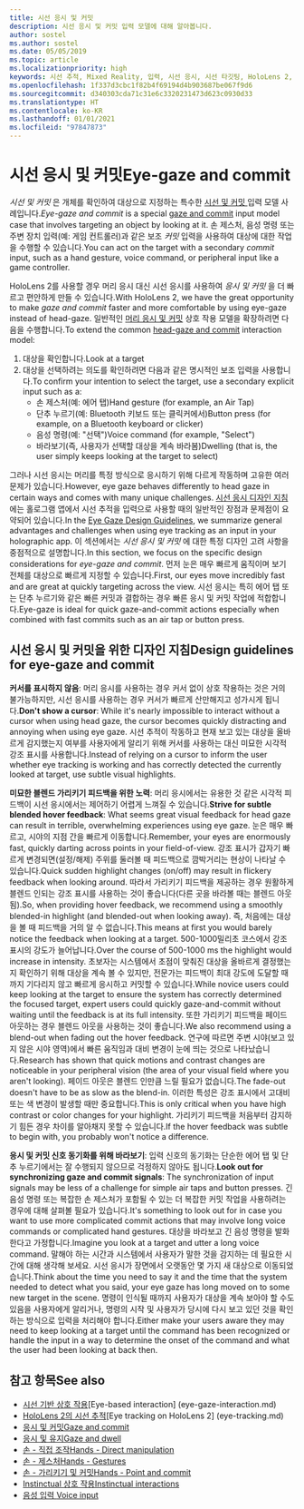 ```yaml
---
title: 시선 응시 및 커밋
description: 시선 응시 및 커밋 입력 모델에 대해 알아봅니다.
author: sostel
ms.author: sostel
ms.date: 05/05/2019
ms.topic: article
ms.localizationpriority: high
keywords: 시선 추적, Mixed Reality, 입력, 시선 응시, 시선 타깃팅, HoloLens 2, 시선 기반 선택, 혼합 현실 헤드셋, windows mixed reality 헤드셋, 가상 현실 헤드셋, HoloLens, MRTK, Mixed Reality Toolkit, 응시
ms.openlocfilehash: 1f337d3cbc1f82b4f69194d4b903687be067f9d6
ms.sourcegitcommit: d340303cda71c31e6c3320231473d623c0930d33
ms.translationtype: HT
ms.contentlocale: ko-KR
ms.lasthandoff: 01/01/2021
ms.locfileid: "97847873"
---
```

# <a name="eye-gaze-and-commit"></a><span data-ttu-id="ac0a5-104">시선 응시 및 커밋</span><span class="sxs-lookup"><span data-stu-id="ac0a5-104">Eye-gaze and commit</span></span>

<span data-ttu-id="ac0a5-105">_시선 및 커밋_ 은 개체를 확인하여 대상으로 지정하는 특수한 [시선 및 커밋 ](gaze-and-commit.md) 입력 모델 사례입니다.</span><span class="sxs-lookup"><span data-stu-id="ac0a5-105">_Eye-gaze and commit_ is a special [gaze and commit](gaze-and-commit.md) input model case that involves targeting an object by looking at it.</span></span> <span data-ttu-id="ac0a5-106">손 제스처, 음성 명령 또는 주변 장치 입력(예: 게임 컨트롤러)과 같은 보조 _커밋_ 입력을 사용하여 대상에 대한 작업을 수행할 수 있습니다.</span><span class="sxs-lookup"><span data-stu-id="ac0a5-106">You can act on the target with a secondary _commit_ input, such as a hand gesture, voice command, or peripheral input like a game controller.</span></span> 

<span data-ttu-id="ac0a5-107">HoloLens 2를 사용할 경우 머리 응시 대신 시선 응시를 사용하여 _응시 및 커밋_ 을 더 빠르고 편안하게 만들 수 있습니다.</span><span class="sxs-lookup"><span data-stu-id="ac0a5-107">With HoloLens 2, we have the great opportunity to make _gaze and commit_ faster and more comfortable by using eye-gaze instead of head-gaze.</span></span> <span data-ttu-id="ac0a5-108">일반적인 [머리 응시 및 커밋](gaze-and-commit.md) 상호 작용 모델을 확장하려면 다음을 수행합니다.</span><span class="sxs-lookup"><span data-stu-id="ac0a5-108">To extend the common [head-gaze and commit](gaze-and-commit.md) interaction model:</span></span> 
1. <span data-ttu-id="ac0a5-109">대상을 확인합니다.</span><span class="sxs-lookup"><span data-stu-id="ac0a5-109">Look at a target</span></span> 
2. <span data-ttu-id="ac0a5-110">대상을 선택하려는 의도를 확인하려면 다음과 같은 명시적인 보조 입력을 사용합니다.</span><span class="sxs-lookup"><span data-stu-id="ac0a5-110">To confirm your intention to select the target, use a secondary explicit input such as a:</span></span>  
   - <span data-ttu-id="ac0a5-111">손 제스처(예: 에어 탭)</span><span class="sxs-lookup"><span data-stu-id="ac0a5-111">Hand gesture (for example, an Air Tap)</span></span>
   - <span data-ttu-id="ac0a5-112">단추 누르기(예: Bluetooth 키보드 또는 클릭커에서)</span><span class="sxs-lookup"><span data-stu-id="ac0a5-112">Button press (for example, on a Bluetooth keyboard or clicker)</span></span>
   - <span data-ttu-id="ac0a5-113">음성 명령(예: "선택")</span><span class="sxs-lookup"><span data-stu-id="ac0a5-113">Voice command (for example, "Select")</span></span>
   - <span data-ttu-id="ac0a5-114">바라보기(즉, 사용자가 선택할 대상을 계속 바라봄)</span><span class="sxs-lookup"><span data-stu-id="ac0a5-114">Dwelling (that is, the user simply keeps looking at the target to select)</span></span>

<span data-ttu-id="ac0a5-115">그러나 시선 응시는 머리를 특정 방식으로 응시하기 위해 다르게 작동하며 고유한 여러 문제가 있습니다.</span><span class="sxs-lookup"><span data-stu-id="ac0a5-115">However, eye gaze behaves differently to head gaze in certain ways and comes with many unique challenges.</span></span> <span data-ttu-id="ac0a5-116">[시선 응시 디자인 지침](eye-tracking.md)에는 홀로그램 앱에서 시선 추적을 입력으로 사용할 때의 일반적인 장점과 문제점이 요약되어 있습니다.</span><span class="sxs-lookup"><span data-stu-id="ac0a5-116">In the [Eye Gaze Design Guidelines](eye-tracking.md), we summarize general advantages and challenges when using eye tracking as an input in your holographic app.</span></span> <span data-ttu-id="ac0a5-117">이 섹션에서는 _시선 응시 및 커밋_ 에 대한 특정 디자인 고려 사항을 중점적으로 설명합니다.</span><span class="sxs-lookup"><span data-stu-id="ac0a5-117">In this section, we focus on the specific design considerations for _eye-gaze and commit_.</span></span>
<span data-ttu-id="ac0a5-118">먼저 눈은 매우 빠르게 움직이며 보기 전체를 대상으로 빠르게 지정할 수 있습니다.</span><span class="sxs-lookup"><span data-stu-id="ac0a5-118">First, our eyes move incredibly fast and are great at quickly targeting across the view.</span></span> <span data-ttu-id="ac0a5-119">시선 응시는 특히 에어 탭 또는 단추 누르기와 같은 빠른 커밋과 결합하는 경우 빠른 응시 및 커밋 작업에 적합합니다.</span><span class="sxs-lookup"><span data-stu-id="ac0a5-119">Eye-gaze is ideal for quick gaze-and-commit actions especially when combined with fast commits such as an air tap or button press.</span></span>
   
## <a name="design-guidelines-for-eye-gaze-and-commit"></a><span data-ttu-id="ac0a5-120">시선 응시 및 커밋을 위한 디자인 지침</span><span class="sxs-lookup"><span data-stu-id="ac0a5-120">Design guidelines for eye-gaze and commit</span></span>

<span data-ttu-id="ac0a5-121">**커서를 표시하지 않음**: 머리 응시를 사용하는 경우 커서 없이 상호 작용하는 것은 거의 불가능하지만, 시선 응시를 사용하는 경우 커서가 빠르게 산만해지고 성가시게 됩니다.</span><span class="sxs-lookup"><span data-stu-id="ac0a5-121">**Don't show a cursor**: While it's nearly impossible to interact without a cursor when using head gaze, the cursor becomes quickly distracting and annoying when using eye gaze.</span></span> <span data-ttu-id="ac0a5-122">시선 추적이 작동하고 현재 보고 있는 대상을 올바르게 감지했는지 여부를 사용자에게 알리기 위해 커서를 사용하는 대신 미묘한 시각적 강조 표시를 사용합니다.</span><span class="sxs-lookup"><span data-stu-id="ac0a5-122">Instead of relying on a cursor to inform the user whether eye tracking is working and has correctly detected the currently looked at target, use subtle visual highlights.</span></span>

<span data-ttu-id="ac0a5-123">**미묘한 블렌드 가리키기 피드백을 위한 노력**: 머리 응시에서는 유용한 것 같은 시각적 피드백이 시선 응시에서는 제어하기 어렵게 느껴질 수 있습니다.</span><span class="sxs-lookup"><span data-stu-id="ac0a5-123">**Strive for subtle blended hover feedback**: What seems great visual feedback for head gaze can result in terrible, overwhelming experiences using eye gaze.</span></span> <span data-ttu-id="ac0a5-124">눈은 매우 빠르고, 시야의 지점 간을 빠르게 이동합니다.</span><span class="sxs-lookup"><span data-stu-id="ac0a5-124">Remember, your eyes are enormously fast, quickly darting across points in your field-of-view.</span></span> <span data-ttu-id="ac0a5-125">강조 표시가 갑자기 빠르게 변경되면(설정/해제) 주위를 둘러볼 때 피드백으로 깜박거리는 현상이 나타날 수 있습니다.</span><span class="sxs-lookup"><span data-stu-id="ac0a5-125">Quick sudden highlight changes (on/off) may result in flickery feedback when looking around.</span></span> <span data-ttu-id="ac0a5-126">따라서 가리키기 피드백을 제공하는 경우 원활하게 블렌드 인되는 강조 표시를 사용하는 것이 좋습니다(다른 곳을 바라볼 때는 블렌드 아웃됨).</span><span class="sxs-lookup"><span data-stu-id="ac0a5-126">So, when providing hover feedback, we recommend using a smoothly blended-in highlight (and blended-out when looking away).</span></span> <span data-ttu-id="ac0a5-127">즉, 처음에는 대상을 볼 때 피드백을 거의 알 수 없습니다.</span><span class="sxs-lookup"><span data-stu-id="ac0a5-127">This means at first you would barely notice the feedback when looking at a target.</span></span> <span data-ttu-id="ac0a5-128">500-1000밀리초 코스에서 강조 표시의 강도가 늘어납니다.</span><span class="sxs-lookup"><span data-stu-id="ac0a5-128">Over the course of 500-1000 ms the highlight would increase in intensity.</span></span> <span data-ttu-id="ac0a5-129">초보자는 시스템에서 초점이 맞춰진 대상을 올바르게 결정했는지 확인하기 위해 대상을 계속 볼 수 있지만, 전문가는 피드백이 최대 강도에 도달할 때까지 기다리지 않고 빠르게 응시하고 커밋할 수 있습니다.</span><span class="sxs-lookup"><span data-stu-id="ac0a5-129">While novice users could keep looking at the target to ensure the system has correctly determined the focused target, expert users could quickly gaze-and-commit without waiting until the feedback is at its full intensity.</span></span> <span data-ttu-id="ac0a5-130">또한 가리키기 피드백을 페이드 아웃하는 경우 블렌드 아웃을 사용하는 것이 좋습니다.</span><span class="sxs-lookup"><span data-stu-id="ac0a5-130">We also recommend using a blend-out when fading out the hover feedback.</span></span> <span data-ttu-id="ac0a5-131">연구에 따르면 주변 시야(보고 있지 않은 시야 영역)에서 빠른 움직임과 대비 변경이 눈에 띄는 것으로 나타났습니다.</span><span class="sxs-lookup"><span data-stu-id="ac0a5-131">Research has shown that quick motions and contrast changes are noticeable in your peripheral vision (the area of your visual field where you aren't looking).</span></span>
<span data-ttu-id="ac0a5-132">페이드 아웃은 블렌드 인만큼 느릴 필요가 없습니다.</span><span class="sxs-lookup"><span data-stu-id="ac0a5-132">The fade-out doesn't have to be as slow as the blend-in.</span></span> <span data-ttu-id="ac0a5-133">이러한 특성은 강조 표시에서 고대비 또는 색 변경이 발생할 때만 중요합니다.</span><span class="sxs-lookup"><span data-stu-id="ac0a5-133">This is only critical when you have high contrast or color changes for your highlight.</span></span> <span data-ttu-id="ac0a5-134">가리키기 피드백을 처음부터 감지하기 힘든 경우 차이를 알아채지 못할 수 있습니다.</span><span class="sxs-lookup"><span data-stu-id="ac0a5-134">If the hover feedback was subtle to begin with, you probably won't notice a difference.</span></span>

<span data-ttu-id="ac0a5-135">**응시 및 커밋 신호 동기화를 위해 바라보기**: 입력 신호의 동기화는 단순한 에어 탭 및 단추 누르기에서는 잘 수행되지 않으므로 걱정하지 않아도 됩니다.</span><span class="sxs-lookup"><span data-stu-id="ac0a5-135">**Look out for synchronizing gaze and commit signals**: The synchronization of input signals may be less of a challenge for simple air taps and button presses.</span></span> <span data-ttu-id="ac0a5-136">긴 음성 명령 또는 복잡한 손 제스처가 포함될 수 있는 더 복잡한 커밋 작업을 사용하려는 경우에 대해 살펴볼 필요가 있습니다.</span><span class="sxs-lookup"><span data-stu-id="ac0a5-136">It's something to look out for in case you want to use more complicated commit actions that may involve long voice commands or complicated hand gestures.</span></span> <span data-ttu-id="ac0a5-137">대상을 바라보고 긴 음성 명령을 발화한다고 가정합니다.</span><span class="sxs-lookup"><span data-stu-id="ac0a5-137">Imagine you look at a target and utter a long voice command.</span></span> <span data-ttu-id="ac0a5-138">말해야 하는 시간과 시스템에서 사용자가 말한 것을 감지하는 데 필요한 시간에 대해 생각해 보세요. 시선 응시가 장면에서 오랫동안 몇 가지 새 대상으로 이동되었습니다.</span><span class="sxs-lookup"><span data-stu-id="ac0a5-138">Think about the time you need to say it and the time that the system needed to detect what you said, your eye gaze has long moved on to some new target in the scene.</span></span> <span data-ttu-id="ac0a5-139">명령이 인식될 때까지 사용자가 대상을 계속 보아야 할 수도 있음을 사용자에게 알리거나, 명령의 시작 및 사용자가 당시에 다시 보고 있던 것을 확인하는 방식으로 입력을 처리해야 합니다.</span><span class="sxs-lookup"><span data-stu-id="ac0a5-139">Either make your users aware they may need to keep looking at a target until the command has been recognized or handle the input in a way to determine the onset of the command and what the user had been looking at back then.</span></span>

## <a name="see-also"></a><span data-ttu-id="ac0a5-140">참고 항목</span><span class="sxs-lookup"><span data-stu-id="ac0a5-140">See also</span></span>

* <span data-ttu-id="ac0a5-141">[시선 기반 상호 작용](eye-gaze-interaction.md)</span><span class="sxs-lookup"><span data-stu-id="ac0a5-141">[Eye-based interaction] (eye-gaze-interaction.md)</span></span>
* <span data-ttu-id="ac0a5-142">[HoloLens 2의 시선 추적](eye-tracking.md)</span><span class="sxs-lookup"><span data-stu-id="ac0a5-142">[Eye tracking on HoloLens 2] (eye-tracking.md)</span></span>
* [<span data-ttu-id="ac0a5-143">응시 및 커밋</span><span class="sxs-lookup"><span data-stu-id="ac0a5-143">Gaze and commit</span></span>](gaze-and-commit.md)
* [<span data-ttu-id="ac0a5-144">응시 및 유지</span><span class="sxs-lookup"><span data-stu-id="ac0a5-144">Gaze and dwell</span></span>](gaze-and-dwell.md)
* [<span data-ttu-id="ac0a5-145">손 - 직접 조작</span><span class="sxs-lookup"><span data-stu-id="ac0a5-145">Hands - Direct manipulation</span></span>](direct-manipulation.md)
* [<span data-ttu-id="ac0a5-146">손 - 제스처</span><span class="sxs-lookup"><span data-stu-id="ac0a5-146">Hands - Gestures</span></span>](gaze-and-commit.md#composite-gestures)
* [<span data-ttu-id="ac0a5-147">손 - 가리키기 및 커밋</span><span class="sxs-lookup"><span data-stu-id="ac0a5-147">Hands - Point and commit</span></span>](point-and-commit.md)
* [<span data-ttu-id="ac0a5-148">Instinctual 상호 작용</span><span class="sxs-lookup"><span data-stu-id="ac0a5-148">Instinctual interactions</span></span>](interaction-fundamentals.md)
* [<span data-ttu-id="ac0a5-149">음성 입력 </span><span class="sxs-lookup"><span data-stu-id="ac0a5-149">Voice input</span></span>](voice-input.md)
